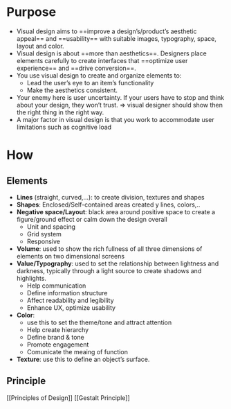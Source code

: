 # Purpose
- Visual design aims to ==improve a design’s/product’s aesthetic appeal== and ==usability== with suitable images, typography, space, layout and color. 
- Visual design is about ==more than aesthetics==. Designers place elements carefully to create interfaces that ==optimize user experience== and ==drive conversion==.
- You use visual design to create and organize elements to:
	- Lead the user’s eye to an item’s functionality
	- Make the aesthetics consistent.
- Your enemy here is user uncertainty. If your users have to stop and think about your design, they won’t trust.  =>  visual designer should show then the right thing in the right way.
- A major factor in visual design is that you work to accommodate user limitations such as cognitive load
# How
## Elements
- **Lines** (straight, curved,...): to create division, textures and shapes
- **Shapes**: Enclosed/Self-contained areas created y lines, colors,..
- **Negative space/Layout**: black area around positive space to create a figure/ground effect or calm down the  design overall
	- Unit and spacing
	- Grid system
	- Responsive
- **Volume**:  used to show the rich fullness of all three dimensions of elements on two dimensional screens
- **Value/Typography**: used to set the relationship between lightness and darkness, typically through a light source to create shadows and highlights.
	- Help communication
	- Define information structure  
	- Affect readability and legibility
	- Enhance UX, optimize usability
- **Color**:  
	- use this to set the theme/tone and attract attention
	- Help create hierarchy
	- Define brand & tone
	- Promote engagement
	- Comunicate the meaing of function
- **Texture**:  use this to define an object’s surface.
## Principle
[[Principles of Design]]
[[Gestalt Principle]]